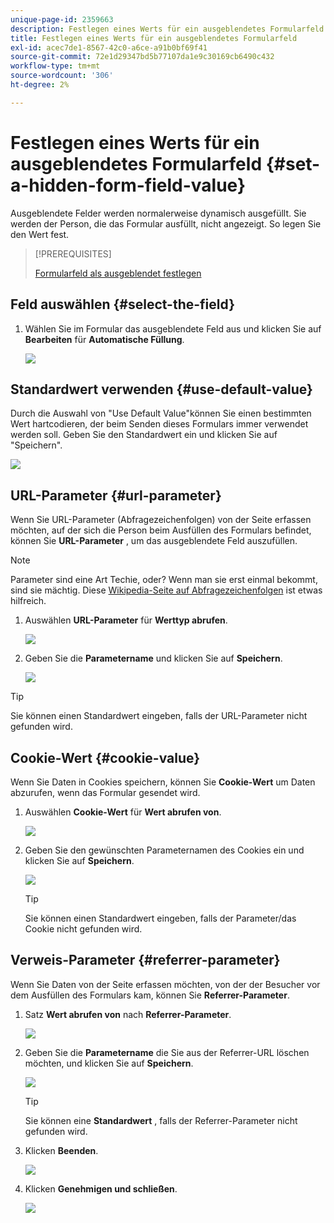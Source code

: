 ```yaml
---
unique-page-id: 2359663
description: Festlegen eines Werts für ein ausgeblendetes Formularfeld - Marketo Docs - Produktdokumentation
title: Festlegen eines Werts für ein ausgeblendetes Formularfeld
exl-id: acec7de1-8567-42c0-a6ce-a91b0bf69f41
source-git-commit: 72e1d29347bd5b77107da1e9c30169cb6490c432
workflow-type: tm+mt
source-wordcount: '306'
ht-degree: 2%

---
```


# Festlegen eines Werts für ein ausgeblendetes Formularfeld {#set-a-hidden-form-field-value}

Ausgeblendete Felder werden normalerweise dynamisch ausgefüllt. Sie werden der Person, die das Formular ausfüllt, nicht angezeigt. So legen Sie den Wert fest.

>[!PREREQUISITES]
>
>[Formularfeld als ausgeblendet festlegen](/help/marketo/product-docs/demand-generation/forms/form-fields/set-a-form-field-as-hidden.md)

## Feld auswählen {#select-the-field}

1. Wählen Sie im Formular das ausgeblendete Feld aus und klicken Sie auf **Bearbeiten** für **Automatische Füllung**.

   ![](assets/autofill.png)

## Standardwert verwenden {#use-default-value}

Durch die Auswahl von &quot;Use Default Value&quot;können Sie einen bestimmten Wert hartcodieren, der beim Senden dieses Formulars immer verwendet werden soll. Geben Sie den Standardwert ein und klicken Sie auf &quot;Speichern&quot;.

![](assets/image2014-9-15-13-3a5-3a27.png)

## URL-Parameter {#url-parameter}

Wenn Sie URL-Parameter (Abfragezeichenfolgen) von der Seite erfassen möchten, auf der sich die Person beim Ausfüllen des Formulars befindet, können Sie **URL-Parameter** , um das ausgeblendete Feld auszufüllen.

>[!NOTE]
>
>Parameter sind eine Art Techie, oder? Wenn man sie erst einmal bekommt, sind sie mächtig. Diese [Wikipedia-Seite auf Abfragezeichenfolgen](https://en.wikipedia.org/wiki/Query_string) ist etwas hilfreich.

1. Auswählen **URL-Parameter** für **Werttyp abrufen**.

   ![](assets/image2014-9-15-13-3a6-3a48.png)

1. Geben Sie die **Parametername** und klicken Sie auf **Speichern**.

   ![](assets/image2014-9-15-13-3a7-3a35.png)

>[!TIP]
>
>Sie können einen Standardwert eingeben, falls der URL-Parameter nicht gefunden wird.

## Cookie-Wert {#cookie-value}

Wenn Sie Daten in Cookies speichern, können Sie **Cookie-Wert** um Daten abzurufen, wenn das Formular gesendet wird.

1. Auswählen **Cookie-Wert** für **Wert abrufen von**.

   ![](assets/image2014-9-15-13-3a8-3a21.png)

1. Geben Sie den gewünschten Parameternamen des Cookies ein und klicken Sie auf **Speichern**.

   ![](assets/image2014-9-15-13-3a8-3a43.png)

   >[!TIP]
   >
   >Sie können einen Standardwert eingeben, falls der Parameter/das Cookie nicht gefunden wird.

## Verweis-Parameter {#referrer-parameter}

Wenn Sie Daten von der Seite erfassen möchten, von der der Besucher vor dem Ausfüllen des Formulars kam, können Sie **Referrer-Parameter**.

1. Satz **Wert abrufen von** nach **Referrer-Parameter**.

   ![](assets/image2014-9-15-13-3a9-3a31.png)

1. Geben Sie die **Parametername** die Sie aus der Referrer-URL löschen möchten, und klicken Sie auf **Speichern**.

   ![](assets/image2014-9-15-13-3a9-3a56.png)

   >[!TIP]
   >
   >Sie können eine **Standardwert** , falls der Referrer-Parameter nicht gefunden wird.

1. Klicken **Beenden**.

   ![](assets/image2014-9-15-13-3a10-3a26.png)

1. Klicken **Genehmigen und schließen**.

   ![](assets/image2014-9-15-13-3a10-3a43.png)

